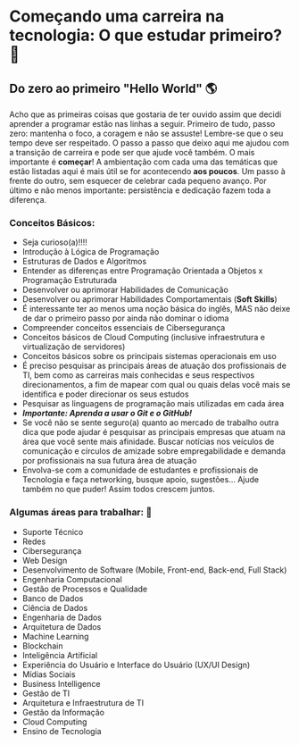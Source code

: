 # Começando uma carreira na tecnologia: O que estudar primeiro? :thinking:



## Do zero ao primeiro "Hello World" :earth_americas:

Acho que as primeiras coisas que gostaria de ter ouvido assim que decidi aprender a programar estão nas linhas a seguir. Primeiro de tudo, passo zero: mantenha o foco, a coragem e não se assuste! Lembre-se que o seu tempo deve ser respeitado. O passo a passo que deixo aqui me ajudou com a transição de carreira e pode ser que ajude você também. O mais importante é **começar**! A ambientação com cada uma das temáticas que estão listadas aqui é mais útil se for acontecendo **aos poucos**. Um passo à frente do outro, sem esquecer de celebrar cada pequeno avanço. Por último e não menos importante: persistência e dedicação fazem toda a diferença. 



### Conceitos Básicos:

- Seja curioso(a)!!!!
- Introdução à Lógica de Programação
- Estruturas de Dados e Algoritmos
- Entender as diferenças entre Programação Orientada a Objetos x Programação Estruturada
- Desenvolver ou aprimorar Habilidades de Comunicação
- Desenvolver ou aprimorar Habilidades Comportamentais (**Soft Skills**)
- É interessante ter ao menos uma noção básica do inglês, MAS não deixe de dar o primeiro passo por ainda não dominar o idioma
- Compreender conceitos essenciais de Cibersegurança
- Conceitos básicos de Cloud Computing (inclusive infraestrutura e virtualização de servidores)
- Conceitos básicos sobre os principais sistemas operacionais em uso
- É preciso pesquisar as principais áreas de atuação dos profissionais de TI, bem como as carreiras mais conhecidas e seus respectivos direcionamentos, a fim de mapear com qual ou quais delas você mais se identifica e poder direcionar os seus estudos
- Pesquisar as linguagens de programação mais utilizadas em cada área
- **_Importante: Aprenda a usar o Git e o GitHub!_** 
- Se você não se sente seguro(a) quanto ao mercado de trabalho outra dica que pode ajudar é pesquisar as principais empresas que atuam na área que você sente mais afinidade. Buscar notícias nos veículos de comunicação e círculos de amizade sobre empregabilidade e demanda por profissionais na sua futura área de atuação
- Envolva-se com a comunidade de estudantes e profissionais de Tecnologia e faça networking, busque apoio, sugestões... Ajude também no que puder! Assim todos crescem juntos.



### Algumas áreas para trabalhar: :dart:

- Suporte Técnico
- Redes
- Cibersegurança
- Web Design
- Desenvolvimento de Software (Mobile, Front-end, Back-end, Full Stack)
- Engenharia Computacional
- Gestão de Processos e Qualidade
- Banco de Dados
- Ciência de Dados
- Engenharia de Dados
- Arquitetura de Dados
- Machine Learning
- Blockchain
- Inteligência Artificial
- Experiência do Usuário e Interface do Usuário (UX/UI Design)
- Mídias Sociais
- Business Intelligence
- Gestão de TI
- Arquitetura e Infraestrutura de TI
- Gestão da Informação
- Cloud Computing
- Ensino de Tecnologia





